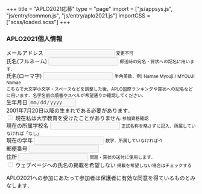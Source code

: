 +++
title = "APLO2021応募"
type = "page"
import = ["js/appsys.js", "js/entry/common.js", "js/entry/aplo2021.js"]
importCSS = ["scss/loaded.scss"]
+++

<!-- ### 注意事項

APLO2021は3月28日（日）に**リモート開催**で行われます．競技中は Zoom を用いて監督を行いますので，**カメラつき機器**のご準備をお願いします．問題およびJOL賞状は**下記住所宛てに郵送**いたしますので，ご確認をお願いします． -->

### APLO2021個人情報

<div id="app-cont-info" class="mb-4">
    <!-- <form onsubmit="infoSubmit(); return false;" class="needs-validation"> -->
    <form onsubmit="return false;" class="needs-validation">
        <div class="form-group">
          <label for="input-email">メールアドレス</label>
          <input disabled type="email" class="form-control-plaintext" id="input-email" aria-describedby="input-emailHelp">
          <small id="input-emailHelp" class="form-text text-muted">変更不可</small>
        </div>
        <div class="form-group was-validated">
          <label for="input-name">氏名(フルネーム)</label>
          <input disabled required class="form-control-plaintext" id="input-name">
          <small id="input-name-roman-help" class="form-text text-muted">郵送時の宛名・賞状への記名に用います．</small>
        </div>
        <div class="form-group was-validated">
            <label for="input-name-roman">氏名(ローマ字)</label>
            <input disabled required pattern="^[0-9A-Za-z\s]+$" class="form-control-plaintext" id="input-name-roman" aria-describedby="input-name-roman-help">
            <small id="input-name-roman-help" class="form-text text-muted">半角英数．例) Namae Myouji / MYOUJI Namae<br>こちらで大文字小文字・スペースなどを調整した後，APLO国際ランキングや賞状への記名などに用います．名字名前の順番やスペルが希望通りか確認してください．</small>
        </div>
        <div id="form-birthdate" class="form-group was-validated">
            <label for="input-birthdate">生年月日</label>
            <input disabled required min="2001-07-20" type="date" class="form-control-plaintext" id="input-birthdate">
            <div class="invalid-feedback">2001年7月20日以降の生まれである必要があります．</div>
        </div>
        <div class="form-group was-validated">
            <div class="custom-control custom-checkbox">
                <input disabled required type="checkbox" class="custom-control-input" id="input-pre-university" aria-describedby="input-pre-university-help">
                <label class="custom-control-label" for="input-pre-university">現在私は大学教育を受けたことがありません</label>
                <small id="input-pre-university-help" class="form-text text-muted">参加資格確認</small>
            </div>
        </div>
        <div class="form-group was-validated spot-award-delete">
            <label for="input-school-name">現在の所属学校名</label>
            <input disabled required type="text" class="form-control-plaintext" id="input-school-name" aria-describedby="input-school-name-help">
            <small id="input-school-name-help" class="form-text text-muted">正式名称を略さずに記入．所属していなければ「なし」</small>
        </div>
        <div class="form-group was-validated spot-award-delete">
            <label for="input-grade">現在の学年</label>
            <input disabled required type="number" class="form-control-plaintext" id="input-grade" aria-describedby="input-grade-help">
            <small id="input-grade-help" class="form-text text-muted">数字．所属していなければ-1</small>
        </div>
        <div class="form-group was-validated">
            <label for="input-zipcode">郵便番号</label>
            <input disabled required pattern="^[0-9]+$" class="form-control-plaintext" id="input-zipcode" aria-describedby="input-zipcode-help">
            <small id="input-zipcode-help" class="form-text text-muted"></small>
        </div>
        <div class="form-group was-validated">
            <label for="input-address">住所</label>
            <input disabled required class="form-control-plaintext" id="input-address" aria-describedby="input-address-help">
            <small id="input-address-help" class="form-text text-muted">問題・賞状の送付に使用します．</small>
        </div>
        <div class="form-group spot-award-delete">
            <div class="custom-control custom-checkbox">
                <input disabled type="checkbox" class="custom-control-input" id="input-publish" aria-describedby="input-publish-help">
                <label class="custom-control-label" for="input-publish">ウェブページへの氏名の掲載を希望しない</label>
                <small id="input-publish-help" class="form-text text-muted">掲載を希望しない場合はチェックする</small>
            </div>
        </div>
        <div class="form-group spot-award-delete">
            <p>APLO2021への参加にあたって参加者は保護者に有効な同意を得ているものとみなします．</p>
        </div>
        <!-- <button id="update-info" type="submit" class="btn btn-primary">応募</button> -->
      </form>
</div>
